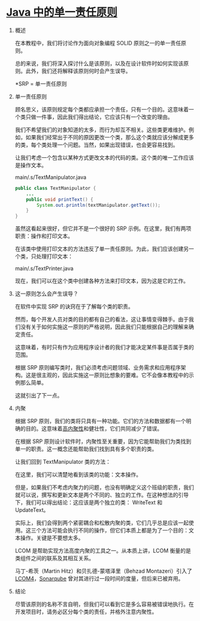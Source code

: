 # [Java 中的单一责任原则](https://www.baeldung.com/java-single-responsibility-principle)

1. 概述

    在本教程中，我们将讨论作为面向对象编程 SOLID 原则之一的单一责任原则。

    总的来说，我们将深入探讨什么是该原则，以及在设计软件时如何实现该原则。此外，我们还将解释该原则何时会产生误导。

    *SRP = 单一责任原则

2. 单一责任原则

    顾名思义，该原则规定每个类都应承担一个责任，只有一个目的。这意味着一个类只做一件事，因此我们得出结论，它应该只有一个改变的理由。

    我们不希望我们的对象知道的太多，而行为却互不相关。这些类更难维护。例如，如果我们经常出于不同的原因更改一个类，那么这个类就应该分解成更多的类，每个类处理一个问题。当然，如果出现错误，也会更容易找到。

    让我们考虑一个包含以某种方式更改文本的代码的类。这个类的唯一工作应该是操作文本。

    main/.s/TextManipulator.java

    ```java
    public class TextManipulator {
        ...
        public void printText() {
            System.out.println(textManipulator.getText());
        }
    }
    ```

    虽然这看起来很好，但它并不是一个很好的 SRP 示例。在这里，我们有两项职责：操作和打印文本。

    在该类中使用打印文本的方法违反了单一责任原则。为此，我们应该创建另一个类，只处理打印文本：

    main/.s/TextPrinter.java

    现在，我们可以在这个类中创建各种方法来打印文本，因为这是它的工作。

3. 这一原则怎么会产生误导？

    在软件中实现 SRP 的诀窍在于了解每个类的职责。

    然而，每个开发人员对类的目的都有自己的看法，这让事情变得棘手。由于我们没有关于如何实施这一原则的严格说明，因此我们只能根据自己的理解来确定责任。

    这意味着，有时只有作为应用程序设计者的我们才能决定某件事是否属于类的范围。

    根据 SRP 原则编写类时，我们必须考虑问题领域、业务需求和应用程序架构。这是很主观的，因此实施这一原则比想象的要难。它不会像本教程中的示例那么简单。

    这就引出了下一点。

4. 内聚

    根据 SRP 原则，我们的类将只具有一种功能。它们的方法和数据都有一个明确的目的。这意味着[高内聚性](https://www.baeldung.com/cs/cohesion-vs-coupling)和健壮性，它们共同减少了错误。

    在根据 SRP 原则设计软件时，内聚性至关重要，因为它能帮助我们为类找到单一的职责。这一概念还能帮助我们找到具有多个职责的类。

    让我们回到 TextManipulator 类的方法：

    在这里，我们可以清楚地看到该类的功能：文本操作。

    但是，如果我们不考虑内聚力的问题，也没有明确定义这个班级的职责，我们就可以说，撰写和更新文本是两个不同的、独立的工作。在这种想法的引导下，我们可以得出结论：这应该是两个独立的类： WriteText 和 UpdateText。

    实际上，我们会得到两个紧密耦合和松散内聚的类，它们几乎总是应该一起使用。这三个方法可能会执行不同的操作，但它们本质上都是为了一个目的：文本操作。关键是不要想太多。

    LCOM 是帮助实现方法高度内聚的工具之一。从本质上讲，LCOM 衡量的是类组件之间的联系及其相互关系。

    马丁-希茨（Martin Hitz）和贝扎德-蒙塔泽里（Behzad Montazeri）引入了 [LCOM4](https://www.aivosto.com/project/help/pm-oo-cohesion.html)，[Sonarqube](https://www.baeldung.com/sonar-qube) 曾对其进行过一段时间的度量，但后来已被弃用。

5. 结论

    尽管该原则的名称不言自明，但我们可以看到它是多么容易被错误地执行。在开发项目时，请务必区分每个类的责任，并格外注意内聚性。
